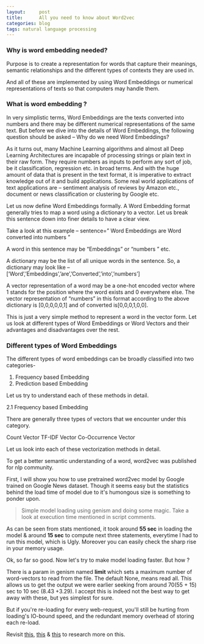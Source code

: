 ```yaml
---
layout:     post
title:      All you need to know about Word2vec
categories: blog  
tags: natural language processing
---
```


### Why is word embedding needed?
Purpose is to create a representation for words that capture their meanings, semantic relationships and the different types of contexts they are used in.

And all of these are implemented by using Word Embeddings or numerical representations of texts so that computers may handle them.


### What is word embedding ?
In very simplistic terms, Word Embeddings are the texts converted into numbers and there may be different numerical representations of the same text. But before we dive into the details of Word Embeddings, the following question should be asked – Why do we need Word Embeddings?

As it turns out, many Machine Learning algorithms and almost all Deep Learning Architectures are incapable of processing strings or plain text in their raw form. They require numbers as inputs to perform any sort of job, be it classification, regression etc. in broad terms. And with the huge amount of data that is present in the text format, it is imperative to extract knowledge out of it and build applications. Some real world applications of text applications are – sentiment analysis of reviews by Amazon etc., document or news classification or clustering by Google etc.

Let us now define Word Embeddings formally. A Word Embedding format generally tries to map a word using a dictionary to a vector. Let us break this sentence down into finer details to have a clear view.

Take a look at this example – sentence=” Word Embeddings are Word converted into numbers ”

A word in this sentence may be “Embeddings” or “numbers ” etc.

A dictionary may be the list of all unique words in the sentence. So, a dictionary may look like – [‘Word’,’Embeddings’,’are’,’Converted’,’into’,’numbers’]

A vector representation of a word may be a one-hot encoded vector where 1 stands for the position where the word exists and 0 everywhere else. The vector representation of “numbers” in this format according to the above dictionary is [0,0,0,0,0,1] and of converted is[0,0,0,1,0,0].

This is just a very simple method to represent a word in the vector form. Let us look at different types of Word Embeddings or Word Vectors and their advantages and disadvantages over the rest.


### Different types of Word Embeddings

The different types of word embeddings can be broadly classified into two categories-

1. Frequency based Embedding
2. Prediction based Embedding

Let us try to understand each of these methods in detail.

 

2.1 Frequency based Embedding

There are generally three types of vectors that we encounter under this category.

Count Vector
TF-IDF Vector
Co-Occurrence Vector

Let us look into each of these vectorization methods in detail.




To get a better semantic understanding of a word, word2vec was published for nlp community.

<!--more-->

First, I will show you how to use pretrained word2vec model by Google trained on Google News dataset. Though it seems easy but the statistics behind the load time of model due to it's humongous size is something to ponder upon.

> Simple model loading using genism and doing some magic. Take a look at execution time mentioned in script comments.

As can be seen from stats mentioned, it took around **55 sec** in loading the model & around **15 sec** to compute next three statements, everytime I had to run this model, which is Ugly. Moreover you can easily check the sharp rise in your memory usage.

<script src="https://gist.github.com/x0v/15b0098fb3119e29f8e9ab5a4774b13f.js"></script>

Ok, so far so good. Now let's try to make model loading faster. But how ?

There is a param in genism named **limit** which sets a maximum number of word-vectors to read from the file. The default None, means read all. This allows us to get the output we were earlier seeking from around 70(55 + 15) sec to 10 sec (8.43 +3.29). I accept this is indeed not the best way to get away with these, but yes simplest for sure.


But if you're re-loading for every web-request, you'll still be hurting from loading's IO-bound speed, and the redundant memory overhead of storing each re-load.

Revisit [this](https://stackoverflow.com/questions/42986405/how-to-speed-up-gensim-word2vec-model-load-time), [this](https://stackoverflow.com/questions/45186094/how-to-make-word2vec-models-loading-time-and-memory-use-more-efficient?noredirect=1&lq=1) & [this](https://stackoverflow.com/questions/45186094/how-to-make-word2vec-models-loading-time-and-memory-use-more-efficient?noredirect=1&lq=1) to research more on this.